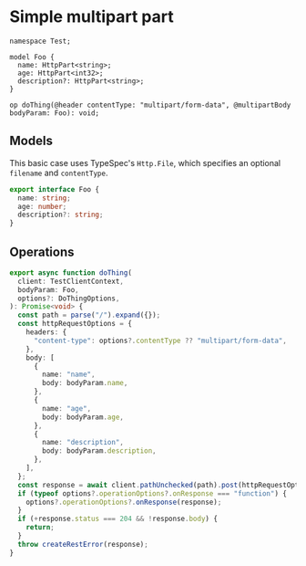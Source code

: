 # Simple multipart part

```tsp
namespace Test;

model Foo {
  name: HttpPart<string>;
  age: HttpPart<int32>;
  description?: HttpPart<string>;
}

op doThing(@header contentType: "multipart/form-data", @multipartBody bodyParam: Foo): void;
```

## Models

This basic case uses TypeSpec's `Http.File`, which specifies an optional `filename` and `contentType`.

```ts src/models/models.ts interface Foo
export interface Foo {
  name: string;
  age: number;
  description?: string;
}
```

## Operations

```ts src/api/testClientOperations.ts function doThing
export async function doThing(
  client: TestClientContext,
  bodyParam: Foo,
  options?: DoThingOptions,
): Promise<void> {
  const path = parse("/").expand({});
  const httpRequestOptions = {
    headers: {
      "content-type": options?.contentType ?? "multipart/form-data",
    },
    body: [
      {
        name: "name",
        body: bodyParam.name,
      },
      {
        name: "age",
        body: bodyParam.age,
      },
      {
        name: "description",
        body: bodyParam.description,
      },
    ],
  };
  const response = await client.pathUnchecked(path).post(httpRequestOptions);
  if (typeof options?.operationOptions?.onResponse === "function") {
    options?.operationOptions?.onResponse(response);
  }
  if (+response.status === 204 && !response.body) {
    return;
  }
  throw createRestError(response);
}
```
